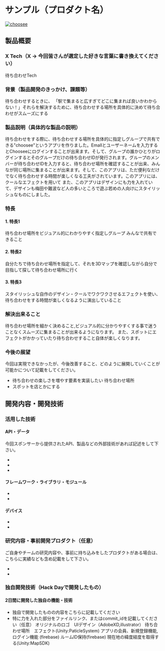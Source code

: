 # サンプル（プロダクト名）

[![choosee](image.png)](https://www.youtube.com/watch?v=G5rULR53uMk)

## 製品概要
### X Tech（X → 今回皆さんが選定した好きな言葉に書き換えてください）
待ち合わせTech
### 背景（製品開発のきっかけ、課題等）
待ち合わせするときに、
「駅で集まると広すぎてどこに集まれば良いかわからない！」それらを解決するために、待ち合わせする場所を具体的に決めて待ち合わせがスムーズにする

### 製品説明（具体的な製品の説明）
待ち合わせをする際に、待ち合わせする場所を具体的に指定しグループで共有できる"choosee"というアプリを作りました。Emallとユーザーネームを入力するとChooseeにログインすることが出来ます。そして、グループの誰かひとりがログインするとそのグループだけの待ち合わせIDが発行されます。グループのメンバーが待ち合わせIDを入力すると、待ち合わせ場所を確認することが出来、みんなが同じ場所に集まることが出来ます。そして、このアプリは、ただ便利なだけでなく待ち合わせする時間が楽しくなる工夫がされています。このアプリには、クールなエフェクトを用いて
また、このアプリはデザインにも力を入れていて、デザインも梅田や難波など人の多いところで遊ぶ若めの人向けにスタイリッシュなものにしました。

### 特長

#### 1. 特長1
待ち合わせ場所をビジュアル的にわかりやすく指定しグループ
みんなで共有できること
#### 2. 特長2
自分たちで待ち合わせ場所を指定して、それを3Dマップを確認しながら自分で目指して探して待ち合わせ場所に行く
#### 3. 特長3
スタイリッシュな自作のデザイン・クールでワクワクさせるエフェクトを使い、待ち合わせをする時間が楽しくなるように演出していること
### 解決出来ること
待ち合わせ場所を細かく決めること,ビジュアル的に分かりやすくする事で迷うことなくスムーズに集まることが出来るようになります。
また、スポットにエフェクトがかかっていたり待ち合わせすること自体が楽しくなります。


### 今後の展望
今回は実現できなかったが、今後改善すること、どのように展開していくことが可能かについて記載をしてください。
* 待ち合わせの楽しさを増やす要素を実装したい
待ち合わせ場所
* スポットを店とかにする

## 開発内容・開発技術
### 活用した技術
#### API・データ
今回スポンサーから提供されたAPI、製品などの外部技術があれば記述をして下さい。

* 
* 
* 

#### フレームワーク・ライブラリ・モジュール
* 
* 

#### デバイス
* 
* 

### 研究内容・事前開発プロダクト（任意）
ご自身やチームの研究内容や、事前に持ち込みをしたプロダクトがある場合は、こちらに実績なども含め記載をして下さい。

* 
* 


### 独自開発技術（Hack Dayで開発したもの）
#### 2日間に開発した独自の機能・技術
* 独自で開発したものの内容をこちらに記載してください
* 特に力を入れた部分をファイルリンク、またはcommit_idを記載してください（任意）
オリジナルのロゴ　UIデザイン（AdobeXD,illustrator）
待ち合わせ場所　エフェクト(Unity:PaticleSystem)
アプリの会員、新規登録機能,ログイン機能 (firebase)
ルームID保持(firebase)
現在地の緯度経度を取得する(Unity:MapSDK)


